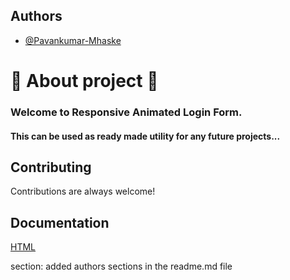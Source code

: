 ## Authors

- [@Pavankumar-Mhaske](https://github.com/Pavankumar-Mhaske)

# 🚀 About project 💖

### Welcome to Responsive Animated Login Form.

#### This can be used as ready made utility for any future projects...

## Contributing

Contributions are always welcome!

## Documentation

[HTML](https://developer.mozilla.org/en-US/docs/Web/HTML)


section: added authors sections in the readme.md file
